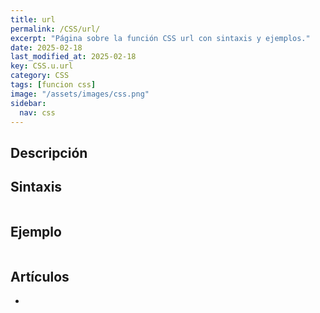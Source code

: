 ```yaml
---
title: url
permalink: /CSS/url/
excerpt: "Página sobre la función CSS url con sintaxis y ejemplos."
date: 2025-02-18
last_modified_at: 2025-02-18
key: CSS.u.url
category: CSS
tags: [funcion css]
image: "/assets/images/css.png"
sidebar:
  nav: css
---
```


## Descripción


## Sintaxis


```css

```


## Ejemplo


```css

```


## Artículos

- 
